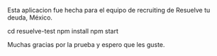 Esta aplicacion fue hecha para el equipo de recruiting de Resuelve tu deuda, México.

cd resuelve-test
npm install
npm start

Muchas gracias por la prueba y espero que les guste.